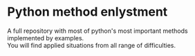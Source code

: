 # Python method enlystment
 A full repository with most of python's most important methods implemented by examples. <br/>
 You will find applied situations from all range of difficulties. 
